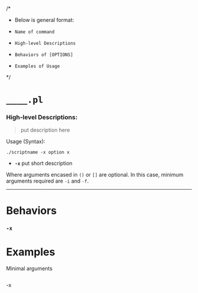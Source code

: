 /* 
 * Below is general format:
 *     Name of command
 *     High-level Descriptions
 *     Behaviors of [OPTIONS]
 *     Examples of Usage
 */
# `____.pl`
### High-level Descriptions:



> put description here

Usage (Syntax):
```
./scriptname -x option x
```
* **`-x`** put short description

Where arguments encased in `()` or `[]` are optional. In this case, minimum arguments required are `-i` and `-f`.
 
---


# Behaviors
### `-x`

# Examples
Minimal arguments
```
```
-x
```
```
